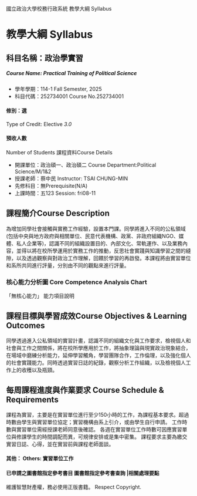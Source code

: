 國立政治大學校務行政系統 教學大綱 Syllabus
# 教學大綱 Syllabus
##  科目名稱：政治學實習 
#####  Course Name: Practical Training of Political Science
  * 學年學期：114-1 Fall Semester, 2025 
  * 科目代碼：252734001 Course No.252734001
#### 修別：選
Type of Credit: Elective 
_3.0_
#### 預收人數
Number of Students
課程資料Course Details
  * 開課單位：政治碩一、政治碩二 Course Department:Political Science/M/1&2 
  * 授課老師：蔡中民 Instructor: TSAI CHUNG-MIN 
  * 先修科目：無Prerequisite(N/A)
  * 上課時間：五123 Session: fri08-11
##  課程簡介Course Description
為增加同學社會接觸與實務工作經驗，設置本門課。同學將進入不同的公私領域(包括中央與地方政府與相關單位、民意代表機構、政黨、非政府組織NGO、媒體、私人企業等)，認識不同的組織設置目的、內部文化、常軌運作、以及業務內容，並得以將在校所學運用於實務工作的推動，反思社會實踐與知識學習之間的縫隙，以及透過觀察與對政治工作理解，回饋於學習的再啟發。本課程將由實習單位和系所共同進行評量，分別由不同的觀點來進行評量。
###  核心能力分析圖 Core Competence Analysis Chart
「無核心能力」 
能力項目說明
##  課程目標與學習成效Course Objectives & Learning Outcomes 
同學透過進入公私領域的實習計畫，認識不同的組織文化與工作要求，檢視個人和社會與工作之間關係，將在校所學應用於工作，將抽象理論與現實政治現象結合，在場域中磨練分析能力，延伸學習觸角，學習團隊合作，工作倫理，以及強化個人的社會實踐能力。同時透過實習日誌的紀錄，觀察分析工作組織，以及檢視個人工作上的收穫以及瓶頸。
##  每周課程進度與作業要求 Course Schedule & Requirements
課程為實習，主要是在實習單位進行至少150小時的工作，為課程基本要求。超過時數由學生與實習單位協定；實習機構由系上引介，或由學生自行申請。
工作時數與實習單位需經授課老師同意後確認。
各週在實習單位工作時數可因應實習單位與修課學生的時間調配而異，可規律安排或是集中密集。
課程要求主要為繳交實習日誌、心得，並在實習前與課程老師面談。
####  其他： Others: 實習單位工作 
####  已申請之圖書館指定參考書目  圖書館指定參考書查詢 |相關處理要點
維護智慧財產權，務必使用正版書籍。 Respect Copyright.